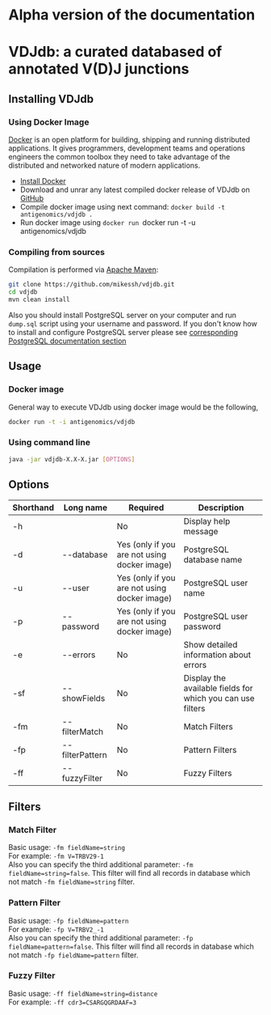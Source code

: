 # Alpha version of the documentation

# VDJdb: a curated databased of annotated V(D)J junctions

## Installing VDJdb

### Using Docker Image

[Docker](https://www.docker.com/) is an open platform for building, shipping and running distributed applications. It gives programmers, development teams and operations engineers the common toolbox they need to take advantage of the distributed and networked nature of modern applications.

- [Install Docker](https://docs.docker.com/installation/)
- Download and unrar any latest compiled docker release of VDJdb on [GitHub](https://github.com/antigenomics/vdjdb/releases)
- Compile docker image using next command: `docker build -t antigenomics/vdjdb .`
- Run docker image using `docker run `docker run -t -u antigenomics/vdjdb

### Compiling from sources

Compilation is performed via [Apache Maven](http://maven.apache.org/):

```bash
git clone https://github.com/mikessh/vdjdb.git
cd vdjdb
mvn clean install
```

Also you should install PostgreSQL server on your computer and run `dump.sql` script using your username and password.
If you don't know how to install and configure PostgreSQL server please see [corresponding PostgreSQL documentation section](https://wiki.postgresql.org/wiki/Detailed_installation_guides)

## Usage

### Docker image

General way to execute VDJdb using docker image would be the following,

```bash
docker run -t -i antigenomics/vdjdb
```

### Using command line

```bash
java -jar vdjdb-X.X-X.jar [OPTIONS]
```

## Options

| Shorthand | Long name       | Required                                     | Description                                                |
|-----------|-----------------|----------------------------------------------|------------------------------------------------------------|
| -h        |                 | No                                           | Display help message                                       |
| -d        | --database      | Yes (only if you are not using docker image) | PostgreSQL database name                                   |
| -u        | --user          | Yes (only if you are not using docker image) | PostgreSQL user name                                       |
| -p        | --password      | Yes (only if you are not using docker image) | PostgreSQL user password                                   |
| -e        | --errors        | No                                           | Show detailed information about errors                     |
| -sf       | --showFields    | No                                           | Display the available fields for which you can use filters |
| -fm       | --filterMatch   | No                                           | Match Filters                                               |
| -fp       | --filterPattern | No                                           | Pattern Filters                                             |
| -ff       | --fuzzyFilter   | No                                           | Fuzzy Filters                                               |


## Filters

### Match Filter

Basic usage: `-fm fieldName=string`\
For example: `-fm V=TRBV29-1`\
Also you can specify the third additional parameter: `-fm fieldName=string=false`. This filter will find all records in database which not match `-fm fieldName=string` filter.

### Pattern Filter

Basic usage: `-fp fieldName=pattern`\
For example: `-fp V=TRBV2_-1`\
Also you can specify the third additional parameter: `-fp fieldName=pattern=false`. This filter will find all records in database which not match `-fp fieldName=pattern` filter.

### Fuzzy Filter

Basic usage: `-ff fieldName=string=distance`\
For example: `-ff cdr3=CSARGQGRDAAF=3`




